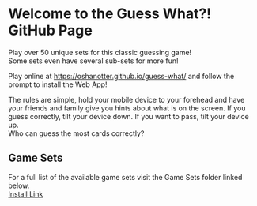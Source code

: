 Welcome to the Guess What?! GitHub Page
===========================
Play over 50 unique sets for this classic guessing game!  
Some sets even have several sub-sets for more fun!

Play online at https://oshanotter.github.io/guess-what/ and follow the prompt to install the Web App!

The rules are simple, hold your mobile device to your forehead and have your friends and family give you hints about what is on the screen. If you guess correctly, tilt your device down. If you want to pass, tilt your device up.  
Who can guess the most cards correctly?

## Game Sets
For a full list of the available game sets visit the Game Sets folder linked below.  
[Install Link](./game-sets)